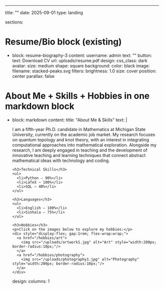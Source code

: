 ---
title: ""
date: 2025-09-01
type: landing

sections:
  # Resume/Bio block (existing)
  - block: resume-biography-3
    content:
      username: admin
      text: ""
      button:
        text: Download CV
        url: uploads/resume.pdf
    design:
      css_class: dark
      avatar:
        size: medium
        shape: square
      background:
        color: black
        image:
          filename: stacked-peaks.svg
          filters:
            brightness: 1.0
          size: cover
          position: center
          parallax: false

  # About Me + Skills + Hobbies in one markdown block
  - block: markdown
    content:
      title: "About Me & Skills"
      text: |
        <p>I am a fifth-year Ph.D. candidate in Mathematics at Michigan State University, currently on the academic job market. My research focuses on quantum topology and knot theory, with an interest in integrating computational approaches into mathematical exploration. Alongside my research, I am deeply engaged in teaching and the development of innovative teaching and learning techniques that connect abstract mathematical ideas with technology and coding.</p>

        <h3>Technical Skills</h3>
        <ul>
          <li>Python – 90%</li>
          <li>LaTeX – 100%</li>
          <li>SQL – 40%</li>
        </ul>

        <h3>Languages</h3>
        <ul>
          <li>English – 100%</li>
          <li>Sinhala – 75%</li>
        </ul>

        <h3>Hobbies</h3>
        <p>Click on the images below to explore my hobbies:</p>
        <div style="display:flex; gap:1rem; flex-wrap:wrap;">
          <a href="/hobbies/art">
            <img src="/uploads/artwork1.jpg" alt="Art" style="width:200px; border-radius:10px;"/>
          </a>
          <a href="/hobbies/photography">
            <img src="/uploads/photography1.jpg" alt="Photography" style="width:200px; border-radius:10px;"/>
          </a>
        </div>
    design:
      columns: 1








